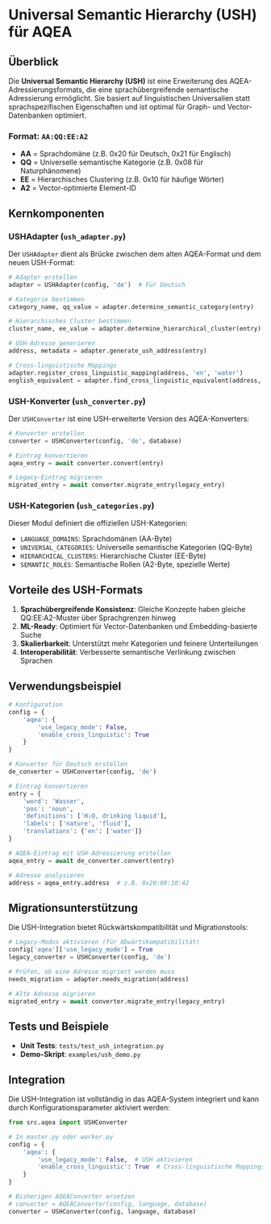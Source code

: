 # Universal Semantic Hierarchy (USH) für AQEA

## Überblick

Die **Universal Semantic Hierarchy (USH)** ist eine Erweiterung des AQEA-Adressierungsformats, die eine sprachübergreifende semantische Adressierung ermöglicht. Sie basiert auf linguistischen Universalien statt sprachspezifischen Eigenschaften und ist optimal für Graph- und Vector-Datenbanken optimiert.

### Format: `AA:QQ:EE:A2`

- **AA** = Sprachdomäne (z.B. 0x20 für Deutsch, 0x21 für Englisch)
- **QQ** = Universelle semantische Kategorie (z.B. 0x08 für Naturphänomene)
- **EE** = Hierarchisches Clustering (z.B. 0x10 für häufige Wörter)
- **A2** = Vector-optimierte Element-ID

## Kernkomponenten

### USHAdapter (`ush_adapter.py`)

Der `USHAdapter` dient als Brücke zwischen dem alten AQEA-Format und dem neuen USH-Format:

```python
# Adapter erstellen
adapter = USHAdapter(config, 'de')  # Für Deutsch

# Kategorie bestimmen
category_name, qq_value = adapter.determine_semantic_category(entry)

# Hierarchisches Cluster bestimmen
cluster_name, ee_value = adapter.determine_hierarchical_cluster(entry)

# USH-Adresse generieren
address, metadata = adapter.generate_ush_address(entry)

# Cross-linguistische Mappings
adapter.register_cross_linguistic_mapping(address, 'en', 'water')
english_equivalent = adapter.find_cross_linguistic_equivalent(address, 'en')
```

### USH-Konverter (`ush_converter.py`)

Der `USHConverter` ist eine USH-erweiterte Version des AQEA-Konverters:

```python
# Konverter erstellen
converter = USHConverter(config, 'de', database)

# Eintrag konvertieren
aqea_entry = await converter.convert(entry)

# Legacy-Eintrag migrieren
migrated_entry = await converter.migrate_entry(legacy_entry)
```

### USH-Kategorien (`ush_categories.py`)

Dieser Modul definiert die offiziellen USH-Kategorien:

- `LANGUAGE_DOMAINS`: Sprachdomänen (AA-Byte)
- `UNIVERSAL_CATEGORIES`: Universelle semantische Kategorien (QQ-Byte)
- `HIERARCHICAL_CLUSTERS`: Hierarchische Cluster (EE-Byte)
- `SEMANTIC_ROLES`: Semantische Rollen (A2-Byte, spezielle Werte)

## Vorteile des USH-Formats

1. **Sprachübergreifende Konsistenz**: Gleiche Konzepte haben gleiche QQ:EE:A2-Muster über Sprachgrenzen hinweg
2. **ML-Ready**: Optimiert für Vector-Datenbanken und Embedding-basierte Suche
3. **Skalierbarkeit**: Unterstützt mehr Kategorien und feinere Unterteilungen
4. **Interoperabilität**: Verbesserte semantische Verlinkung zwischen Sprachen

## Verwendungsbeispiel

```python
# Konfiguration
config = {
    'aqea': {
        'use_legacy_mode': False,
        'enable_cross_linguistic': True
    }
}

# Konverter für Deutsch erstellen
de_converter = USHConverter(config, 'de')

# Eintrag konvertieren
entry = {
    'word': 'Wasser',
    'pos': 'noun',
    'definitions': ['H₂O, drinking liquid'],
    'labels': ['nature', 'fluid'],
    'translations': {'en': ['water']}
}

# AQEA-Eintrag mit USH-Adressierung erstellen
aqea_entry = await de_converter.convert(entry)

# Adresse analysieren
address = aqea_entry.address  # z.B. 0x20:08:10:42
```

## Migrationsunterstützung

Die USH-Integration bietet Rückwärtskompatibilität und Migrationstools:

```python
# Legacy-Modus aktivieren (für Abwärtskompatibilität)
config['aqea']['use_legacy_mode'] = True
legacy_converter = USHConverter(config, 'de')

# Prüfen, ob eine Adresse migriert werden muss
needs_migration = adapter.needs_migration(address)

# Alte Adresse migrieren
migrated_entry = await converter.migrate_entry(legacy_entry)
```

## Tests und Beispiele

- **Unit Tests**: `tests/test_ush_integration.py`
- **Demo-Skript**: `examples/ush_demo.py`

## Integration

Die USH-Integration ist vollständig in das AQEA-System integriert und kann durch Konfigurationsparameter aktiviert werden:

```python
from src.aqea import USHConverter

# In master.py oder worker.py
config = {
    'aqea': {
        'use_legacy_mode': False,  # USH aktivieren
        'enable_cross_linguistic': True  # Cross-linguistische Mappings aktivieren
    }
}

# Bisherigen AQEAConverter ersetzen
# converter = AQEAConverter(config, language, database)
converter = USHConverter(config, language, database)
``` 